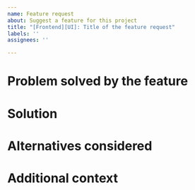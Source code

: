 ```yaml
---
name: Feature request
about: Suggest a feature for this project
title: "[Frontend][UI]: Title of the feature request"
labels: ''
assignees: ''

---
```


# Problem solved by the feature

<!--
Is your feature request related to a problem? Please describe.
A clear and concise description of what the problem is. Ex. I'm always frustrated when [...]
-->

# Solution
<!--
Describe the solution you'd like
A clear and concise description of what you want to happen.
-->

# Alternatives considered
<!-- 
Describe alternatives you've considered
A clear and concise description of any alternative solutions or features you've considered.
-->

# Additional context
<!--
Add any other context or screenshots about the feature request here.
-->
